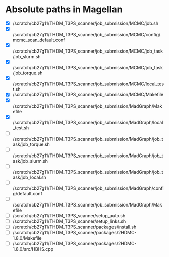 # Absolute paths in Magellan 

- [X] /scratch/cb27g11/THDM_T3PS_scanner/job_submission/MCMC/job.sh
- [X] /scratch/cb27g11/THDM_T3PS_scanner/job_submission/MCMC/config/mcmc_scan_default.conf
- [X] /scratch/cb27g11/THDM_T3PS_scanner/job_submission/MCMC/job_task/job_slurm.sh
- [X] /scratch/cb27g11/THDM_T3PS_scanner/job_submission/MCMC/job_task/job_torque.sh
- [X] /scratch/cb27g11/THDM_T3PS_scanner/job_submission/MCMC/local_test.sh
- [X] /scratch/cb27g11/THDM_T3PS_scanner/job_submission/MCMC/Makefile
- [X] /scratch/cb27g11/THDM_T3PS_scanner/job_submission/MadGraph/Makefile
- [X] /scratch/cb27g11/THDM_T3PS_scanner/job_submission/MadGraph/local_test.sh
- [ ] /scratch/cb27g11/THDM_T3PS_scanner/job_submission/MadGraph/job_task/job_torque.sh
- [ ] /scratch/cb27g11/THDM_T3PS_scanner/job_submission/MadGraph/job_task/job_slurm.sh
- [ ] /scratch/cb27g11/THDM_T3PS_scanner/job_submission/MadGraph/job_task/job_local.sh
- [ ] /scratch/cb27g11/THDM_T3PS_scanner/job_submission/MadGraph/config/default.conf
- [ ] /scratch/cb27g11/THDM_T3PS_scanner/job_submission/MadGraph/Makefile
- [ ] /scratch/cb27g11/THDM_T3PS_scanner/setup_auto.sh
- [ ] /scratch/cb27g11/THDM_T3PS_scanner/setup_links.sh
- [ ] /scratch/cb27g11/THDM_T3PS_scanner/packages/install.sh
- [ ] /scratch/cb27g11/THDM_T3PS_scanner/packages/2HDMC-1.8.0/Makefile
- [ ] /scratch/cb27g11/THDM_T3PS_scanner/packages/2HDMC-1.8.0/src/HBHS.cpp
